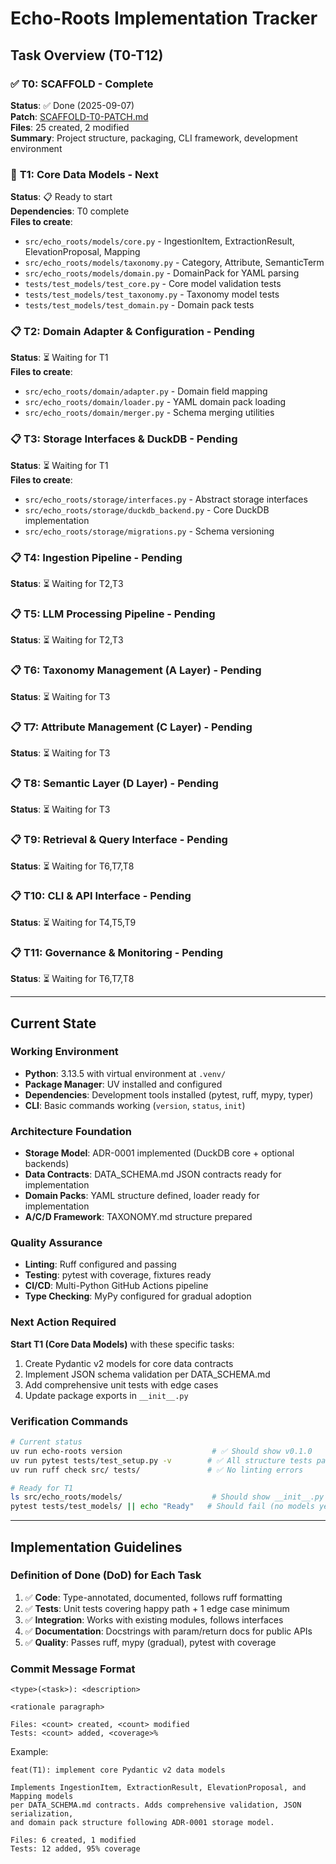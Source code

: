 # Echo-Roots Implementation Tracker

## Task Overview (T0-T12)

### ✅ **T0: SCAFFOLD** - Complete
**Status**: ✅ Done (2025-09-07)  
**Patch**: [SCAFFOLD-T0-PATCH.md](DECISIONS/SCAFFOLD-T0-PATCH.md)  
**Files**: 25 created, 2 modified  
**Summary**: Project structure, packaging, CLI framework, development environment  

### 🔄 **T1: Core Data Models** - Next
**Status**: 📋 Ready to start  
**Dependencies**: T0 complete  
**Files to create**:
- `src/echo_roots/models/core.py` - IngestionItem, ExtractionResult, ElevationProposal, Mapping
- `src/echo_roots/models/taxonomy.py` - Category, Attribute, SemanticTerm
- `src/echo_roots/models/domain.py` - DomainPack for YAML parsing
- `tests/test_models/test_core.py` - Core model validation tests
- `tests/test_models/test_taxonomy.py` - Taxonomy model tests
- `tests/test_models/test_domain.py` - Domain pack tests

### 📋 **T2: Domain Adapter & Configuration** - Pending
**Status**: ⏳ Waiting for T1  
**Files to create**:
- `src/echo_roots/domain/adapter.py` - Domain field mapping
- `src/echo_roots/domain/loader.py` - YAML domain pack loading
- `src/echo_roots/domain/merger.py` - Schema merging utilities

### 📋 **T3: Storage Interfaces & DuckDB** - Pending  
**Status**: ⏳ Waiting for T1  
**Files to create**:
- `src/echo_roots/storage/interfaces.py` - Abstract storage interfaces
- `src/echo_roots/storage/duckdb_backend.py` - Core DuckDB implementation
- `src/echo_roots/storage/migrations.py` - Schema versioning

### 📋 **T4: Ingestion Pipeline** - Pending
**Status**: ⏳ Waiting for T2,T3  

### 📋 **T5: LLM Processing Pipeline** - Pending
**Status**: ⏳ Waiting for T2,T3  

### 📋 **T6: Taxonomy Management (A Layer)** - Pending
**Status**: ⏳ Waiting for T3  

### 📋 **T7: Attribute Management (C Layer)** - Pending
**Status**: ⏳ Waiting for T3  

### 📋 **T8: Semantic Layer (D Layer)** - Pending
**Status**: ⏳ Waiting for T3  

### 📋 **T9: Retrieval & Query Interface** - Pending
**Status**: ⏳ Waiting for T6,T7,T8  

### 📋 **T10: CLI & API Interface** - Pending
**Status**: ⏳ Waiting for T4,T5,T9  

### 📋 **T11: Governance & Monitoring** - Pending
**Status**: ⏳ Waiting for T6,T7,T8  

---

## Current State

### Working Environment
- **Python**: 3.13.5 with virtual environment at `.venv/`
- **Package Manager**: UV installed and configured
- **Dependencies**: Development tools installed (pytest, ruff, mypy, typer)
- **CLI**: Basic commands working (`version`, `status`, `init`)

### Architecture Foundation
- **Storage Model**: ADR-0001 implemented (DuckDB core + optional backends)
- **Data Contracts**: DATA_SCHEMA.md JSON contracts ready for implementation
- **Domain Packs**: YAML structure defined, loader ready for implementation
- **A/C/D Framework**: TAXONOMY.md structure prepared

### Quality Assurance
- **Linting**: Ruff configured and passing
- **Testing**: pytest with coverage, fixtures ready
- **CI/CD**: Multi-Python GitHub Actions pipeline
- **Type Checking**: MyPy configured for gradual adoption

### Next Action Required
**Start T1 (Core Data Models)** with these specific tasks:
1. Create Pydantic v2 models for core data contracts
2. Implement JSON schema validation per DATA_SCHEMA.md
3. Add comprehensive unit tests with edge cases
4. Update package exports in `__init__.py`

### Verification Commands
```bash
# Current status
uv run echo-roots version                    # ✅ Should show v0.1.0
uv run pytest tests/test_setup.py -v        # ✅ All structure tests pass
uv run ruff check src/ tests/               # ✅ No linting errors

# Ready for T1
ls src/echo_roots/models/                    # Should show __init__.py only
pytest tests/test_models/ || echo "Ready"   # Should fail (no models yet)
```

---

## Implementation Guidelines

### Definition of Done (DoD) for Each Task
1. ✅ **Code**: Type-annotated, documented, follows ruff formatting
2. ✅ **Tests**: Unit tests covering happy path + 1 edge case minimum
3. ✅ **Integration**: Works with existing modules, follows interfaces
4. ✅ **Documentation**: Docstrings with param/return docs for public APIs
5. ✅ **Quality**: Passes ruff, mypy (gradual), pytest with coverage

### Commit Message Format
```
<type>(<task>): <description>

<rationale paragraph>

Files: <count> created, <count> modified
Tests: <count> added, <coverage>% 
```

Example:
```
feat(T1): implement core Pydantic v2 data models

Implements IngestionItem, ExtractionResult, ElevationProposal, and Mapping models 
per DATA_SCHEMA.md contracts. Adds comprehensive validation, JSON serialization,
and domain pack structure following ADR-0001 storage model.

Files: 6 created, 1 modified
Tests: 12 added, 95% coverage
```
